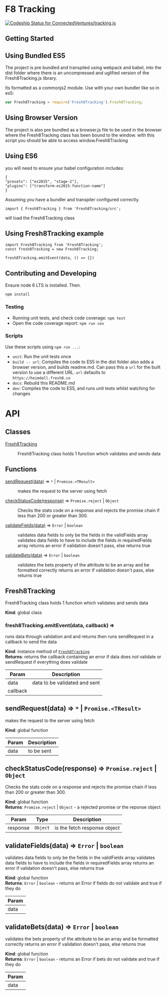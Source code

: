# F8 Tracking
[ ![Codeship Status for ConnectedVentures/tracking.js](https://app.codeship.com/projects/de1ca920-16df-0135-d824-1690a82d9f8e/status?branch=master)](https://app.codeship.com/projects/218359)

## Getting Started

## Using Bundled ES5

The project is pre bundled and transpiled using webpack and babel, into the dist folder where there is an uncompressed and uglified version of the Fresh8Tracking.js library.

Its formatted as a commonjs2 module. Use with your own bundler like so in es5:

```js
var Fresh8Tracking = require('Fresh8Tracking').Fresh8Tracking;
```

## Using Browser Version

The project is also pre bundled as a browser.js file to be used in the browser where the Fresh8Tracking class has been bound to the window. with this script you should be able to access window.Fresh8Tracking

## Using ES6

you will need to ensure your babel configuration includes:

```
{
"presets": ["es2015", "stage-2"],
"plugins": ["transform-es2015-function-name"]
}
```
Assuming you have a bundler and transpiler configured correctly.

```es6
import { Fresh8Tracking } from 'Fresh8Tracking/src';
```

will load the Fresh8Tracking class

## Using Fresh8Tracking example
```es6
import Fresh8Tracking from 'Fresh8Tracking';
const fresh8Tracking = new Fresh8Tracking;

fresh8Tracking.emitEvent(data, () => {})
```

## Contributing and Developing

Ensure node 6 LTS is installed. Then.

```
npm install
```

### Testing
- Running unit tests, and check code coverage: `npm test`
- Open the code coverage report: `npm run cov`

### Scripts
Use these scripts using `npm run ...`:
- `unit`: Run the unit tests once
- `build -- url`: Compiles the code to ES5 in the dist folder also adds a browser version, and builds readme.md. Can pass this a `url` for the built version to use a different URL. `url` defaults to `https://heimdall.fresh8.co`
- `docs`: Rebuild this README.md
- `dev`: Compiles the code to ES5, and runs unit tests whilst watching for changes

# API

## Classes

<dl>
<dt><a href="#Fresh8Tracking">Fresh8Tracking</a></dt>
<dd><p>Fresh8Tracking class holds 1 function which validates and sends data</p>
</dd>
</dl>

## Functions

<dl>
<dt><a href="#sendRequest">sendRequest(data)</a> ⇒ <code>*</code> | <code>Promise.&lt;TResult&gt;</code></dt>
<dd><p>makes the request to the server using fetch</p>
</dd>
<dt><a href="#checkStatusCode">checkStatusCode(response)</a> ⇒ <code>Promise.reject</code> | <code>Object</code></dt>
<dd><p>Checks the stats code on a response and rejects the promise chain if
less than 200 or greater than 300.</p>
</dd>
<dt><a href="#validateFields">validateFields(data)</a> ⇒ <code>Error</code> | <code>boolean</code></dt>
<dd><p>validates data fields to only be the fields in the validFields array
validates data fields to have to include the fields in requiredFields array
returns an error if validation doesn&#39;t pass, else returns true</p>
</dd>
<dt><a href="#validateBets">validateBets(data)</a> ⇒ <code>Error</code> | <code>boolean</code></dt>
<dd><p>validates the bets property of the attribute to be an array and be formatted correctly
returns an error if validation doesn&#39;t pass, else returns true</p>
</dd>
</dl>

<a name="Fresh8Tracking"></a>

## Fresh8Tracking
Fresh8Tracking class holds 1 function which validates and sends data

**Kind**: global class  
<a name="Fresh8Tracking+emitEvent"></a>

### fresh8Tracking.emitEvent(data, callback) ⇒
runs data through validation and and returns then runs sendRequest in a callback to send the data

**Kind**: instance method of [<code>Fresh8Tracking</code>](#Fresh8Tracking)  
**Returns**: returns the callback containing an error if data does
not validate or sendRequest if everything does validate  

| Param | Description |
| --- | --- |
| data | data to be validated and sent |
| callback |  |

<a name="sendRequest"></a>

## sendRequest(data) ⇒ <code>\*</code> \| <code>Promise.&lt;TResult&gt;</code>
makes the request to the server using fetch

**Kind**: global function  

| Param | Description |
| --- | --- |
| data | to be sent |

<a name="checkStatusCode"></a>

## checkStatusCode(response) ⇒ <code>Promise.reject</code> \| <code>Object</code>
Checks the stats code on a response and rejects the promise chain if
less than 200 or greater than 300.

**Kind**: global function  
**Returns**: <code>Promise.reject</code> \| <code>Object</code> - a rejected promise or the reponse object  

| Param | Type | Description |
| --- | --- | --- |
| response | <code>Object</code> | is the fetch response object |

<a name="validateFields"></a>

## validateFields(data) ⇒ <code>Error</code> \| <code>boolean</code>
validates data fields to only be the fields in the validFields array
validates data fields to have to include the fields in requiredFields array
returns an error if validation doesn't pass, else returns true

**Kind**: global function  
**Returns**: <code>Error</code> \| <code>boolean</code> - returns an Error if fields do not validate and true if they do  

| Param |
| --- |
| data | 

<a name="validateBets"></a>

## validateBets(data) ⇒ <code>Error</code> \| <code>boolean</code>
validates the bets property of the attribute to be an array and be formatted correctly
returns an error if validation doesn't pass, else returns true

**Kind**: global function  
**Returns**: <code>Error</code> \| <code>boolean</code> - returns an Error if bets do not validate and true if they do  

| Param |
| --- |
| data | 

